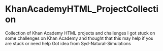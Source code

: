 # KhanAcademyHTML_ProjectCollection
Collection of Khan Academy HTML projects and challenges
I got stuck on some challenges on Khan Academy and thought that this may help if you are stuck or need help
Got idea from Syd-Natural-Simulations
